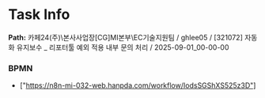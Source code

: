 # Task Info

**Path:** 카페24(주)\본사사업장\[CG]MI본부\EC기술지원팀 / ghlee05 / [321072] 자동화 유지보수 _ 리포터툴 예외 적용 내부 문의 처리 / 2025-09-01_00-00-00

### BPMN
- ["https://n8n-mi-032-web.hanpda.com/workflow/IodsSGShXS525z3D"]

